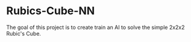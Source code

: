 # Rubics-Cube-NN
The goal of this project is to create train an AI to solve the simple 2x2x2 Rubic's Cube.
